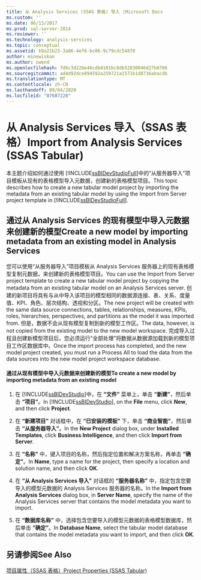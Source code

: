 ```yaml
---
title: 从 Analysis Services (SSAS 表格) 导入 |Microsoft Docs
ms.custom: ''
ms.date: 06/13/2017
ms.prod: sql-server-2014
ms.reviewer: ''
ms.technology: analysis-services
ms.topic: conceptual
ms.assetid: b9a21b23-3a06-4ef8-bc06-9c79cdc54870
author: minewiskan
ms.author: owend
ms.openlocfilehash: 7d6c3d226e46cdb4101bc8db52830046d27b0706
ms.sourcegitcommit: ad4d92dce894592a259721a1571b1d8736abacdb
ms.translationtype: MT
ms.contentlocale: zh-CN
ms.lasthandoff: 08/04/2020
ms.locfileid: "87687228"
---
```

# <a name="import-from-analysis-services-ssas-tabular"></a><span data-ttu-id="70a8c-102">从 Analysis Services 导入（SSAS 表格）</span><span class="sxs-lookup"><span data-stu-id="70a8c-102">Import from Analysis Services (SSAS Tabular)</span></span>
  <span data-ttu-id="70a8c-103">本主题介绍如何通过使用 [!INCLUDE[ssBIDevStudioFull](../../includes/ssbidevstudiofull-md.md)]中的“从服务器导入”项目模板从现有的表格模型导入元数据，创建新的表格模型项目。</span><span class="sxs-lookup"><span data-stu-id="70a8c-103">This topic describes how to create a new tabular model project by importing the metadata from an existing tabular model by using the Import from Server project template in [!INCLUDE[ssBIDevStudioFull](../../includes/ssbidevstudiofull-md.md)].</span></span>  
  
## <a name="create-a-new-model-by-importing-metadata-from-an-existing-model-in-analysis-services"></a><span data-ttu-id="70a8c-104">通过从 Analysis Services 的现有模型中导入元数据来创建新的模型</span><span class="sxs-lookup"><span data-stu-id="70a8c-104">Create a new model by importing metadata from an existing model in Analysis Services</span></span>  
 <span data-ttu-id="70a8c-105">您可以使用“从服务器导入”项目模板从 Analysis Services 服务器上的现有表格模型复制元数据，来创建新的表格模型项目。</span><span class="sxs-lookup"><span data-stu-id="70a8c-105">You can use the Import from Server project template to create a new tabular model project by copying the metadata from an existing tabular model on an Analysis Services server.</span></span> <span data-ttu-id="70a8c-106">创建的新项目将具有与从中导入该项目的模型相同的数据源连接、表、关系、度量值、KPI、角色、层次结构、透视和分区。</span><span class="sxs-lookup"><span data-stu-id="70a8c-106">The new project will be created with the same data source connections, tables, relationships, measures, KPIs, roles, hierarchies, perspectives, and partitions as the model it was imported from.</span></span> <span data-ttu-id="70a8c-107">但是，数据不会从现有模型复制到新的模型工作区。</span><span class="sxs-lookup"><span data-stu-id="70a8c-107">The data, however, is not copied from the existing model to the new model workspace.</span></span> <span data-ttu-id="70a8c-108">完成导入过程且创建新模型项目后，您必须运行“全部处理”将数据从数据源加载到新的模型项目工作区数据库中。</span><span class="sxs-lookup"><span data-stu-id="70a8c-108">Once the import process has completed, and the new model project created, you must run a Process All to load the data from the data sources into the new model project workspace database.</span></span>  
  
#### <a name="to-create-a-new-model-by-importing-metadata-from-an-existing-model"></a><span data-ttu-id="70a8c-109">通过从现有模型中导入元数据来创建新的模型</span><span class="sxs-lookup"><span data-stu-id="70a8c-109">To create a new model by importing metadata from an existing model</span></span>  
  
1.  <span data-ttu-id="70a8c-110">在 [!INCLUDE[ssBIDevStudio](../../includes/ssbidevstudio-md.md)]中，在 **“文件”** 菜单上，单击 **“新建”**，然后单击 **“项目”**。</span><span class="sxs-lookup"><span data-stu-id="70a8c-110">In [!INCLUDE[ssBIDevStudio](../../includes/ssbidevstudio-md.md)], on the **File** menu, click **New**, and then click **Project**.</span></span>  
  
2.  <span data-ttu-id="70a8c-111">在 **“新建项目”** 对话框中，在 **“已安装的模板”** 下，单击 **“商业智能”**，然后单击 **“从服务器导入”**。</span><span class="sxs-lookup"><span data-stu-id="70a8c-111">In the **New Project** dialog box, under **Installed Templates**, click **Business Intelligence**, and then click **Import from Server**.</span></span>  
  
3.  <span data-ttu-id="70a8c-112">在 **“名称”** 中，键入项目的名称，然后指定位置和解决方案名称，再单击 **“确定”**。</span><span class="sxs-lookup"><span data-stu-id="70a8c-112">In **Name**, type a name for the project, then specify a location and solution name, and then click **OK**.</span></span>  
  
4.  <span data-ttu-id="70a8c-113">在 **“从 Analysis Services 导入”** 对话框的 **“服务器名称”** 中，指定包含您要导入的模型元数据的 Analysis Services 服务器的名称。</span><span class="sxs-lookup"><span data-stu-id="70a8c-113">In the **Import from Analysis Services** dialog box, in **Server Name**, specify the name of the Analysis Services server that contains the model metadata you want to import.</span></span>  
  
5.  <span data-ttu-id="70a8c-114">在 **“数据库名称”** 中，选择包含您要导入的模型元数据的表格模型数据库，然后单击 **“确定”**。</span><span class="sxs-lookup"><span data-stu-id="70a8c-114">In **Database Name**, select the tabular model database that contains the model metadata you want to import, and then click **OK**.</span></span>  
  
## <a name="see-also"></a><span data-ttu-id="70a8c-115">另请参阅</span><span class="sxs-lookup"><span data-stu-id="70a8c-115">See Also</span></span>  
 [<span data-ttu-id="70a8c-116">项目属性（SSAS 表格）</span><span class="sxs-lookup"><span data-stu-id="70a8c-116">Project Properties &#40;SSAS Tabular&#41;</span></span>](properties-ssas-tabular.md)  
  
  
